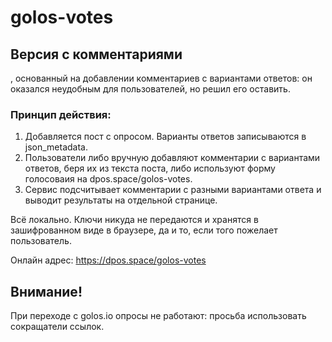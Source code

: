 # golos-votes
## Версия с комментариями
, основанный на добавлении комментариев с вариантами ответов: он оказался неудобным для пользователей, но решил его оставить.

### Принцип действия:
1. Добавляется пост с опросом. Варианты ответов записываются в json_metadata.
2. Пользователи либо вручную добавляют комментарии с вариантами ответов, беря их из текста поста, либо используют форму голосоваия на dpos.space/golos-votes.
3. Сервис подсчитывает комментарии с разными вариантами ответа и выводит результаты на отдельной странице.

Всё локально. Ключи никуда не передаются и хранятся в зашифрованном виде в браузере, да и то, если того пожелает пользователь.

Онлайн адрес: https://dpos.space/golos-votes

## Внимание!
При переходе с golos.io опросы не работают: просьба использовать сокращатели ссылок.